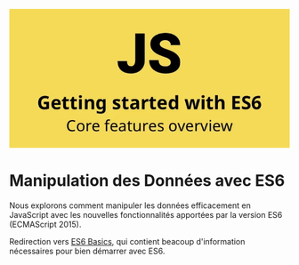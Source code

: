 ![alt text](<https://github.com/Aurelien292/holbertonschool-web_back_end/blob/main/ES6_basic/ES6Bases.jpg>)

# Manipulation des Données avec ES6

Nous explorons comment manipuler les données efficacement en JavaScript avec les nouvelles fonctionnalités apportées par la version ES6 (ECMAScript 2015).


Redirection vers [ES6 Basics](https://github.com/Aurelien292/holbertonschool-web_back_end/tree/main/ES6_basic), qui contient beacoup d'information nécessaires pour bien démarrer avec ES6.


